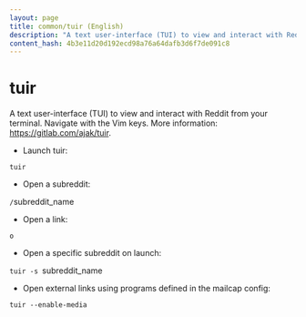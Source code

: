 ```yaml
---
layout: page
title: common/tuir (English)
description: "A text user-interface (TUI) to view and interact with Reddit from your terminal."
content_hash: 4b3e11d20d192ecd98a76a64dafb3d6f7de091c8
---
```

# tuir

A text user-interface (TUI) to view and interact with Reddit from your terminal.
Navigate with the Vim keys.
More information: <https://gitlab.com/ajak/tuir>.

- Launch tuir:

`tuir`

- Open a subreddit:

`/`<span class="tldr-var badge badge-pill bg-dark-lm bg-white-dm text-white-lm text-dark-dm font-weight-bold">subreddit_name</span>

- Open a link:

`o`

- Open a specific subreddit on launch:

`tuir -s `<span class="tldr-var badge badge-pill bg-dark-lm bg-white-dm text-white-lm text-dark-dm font-weight-bold">subreddit_name</span>

- Open external links using programs defined in the mailcap config:

`tuir --enable-media`
